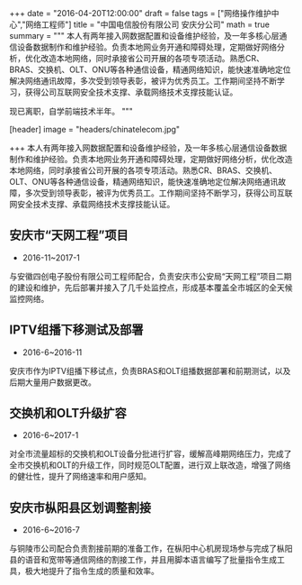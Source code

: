 +++
date = "2016-04-20T12:00:00"
draft = false
tags = ["网络操作维护中心","网络工程师"]
title = "中国电信股份有限公司 安庆分公司"
math = true
summary = """
本人有两年接入网数据配置和设备维护经验，及一年多核心层通信设备数据制作和维护经验。负责本地网业务开通和障碍处理，定期做好网络分析，优化改造本地网络，同时承接省公司开展的各项专项活动。熟悉CR、BRAS、交换机、OLT、ONU等各种通信设备，精通网络知识，能快速准确地定位解决网络通讯故障，多次受到领导表彰，被评为优秀员工。工作期间坚持不断学习，获得公司互联网安全技术支撑、承载网络技术支撑技能认证。

现已离职，自学前端技术半年。
"""

[header]
image = "headers/chinatelecom.jpg"

+++
本人有两年接入网数据配置和设备维护经验，及一年多核心层通信设备数据制作和维护经验。负责本地网业务开通和障碍处理，定期做好网络分析，优化改造本地网络，同时承接省公司开展的各项专项活动。熟悉CR、BRAS、交换机、OLT、ONU等各种通信设备，精通网络知识，能快速准确地定位解决网络通讯故障，多次受到领导表彰，被评为优秀员工。工作期间坚持不断学习，获得公司互联网安全技术支撑、承载网络技术支撑技能认证。

## 安庆市“天网工程”项目
- 2016-11~2017-1

与安徽四创电子股份有限公司工程师配合，负责安庆市公安局“天网工程”项目二期的建设和维护，先后部署并接入了几千处监控点，形成基本覆盖全市城区的全天候监控网络。

## IPTV组播下移测试及部署
- 2016-6~2016-11

安庆市作为IPTV组播下移试点，负责BRAS和OLT组播数据部署和前期测试，以及后期大量用户数据更改。

## 交换机和OLT升级扩容
- 2016-6~2017-1

对全市流量超标的交换机和OLT设备分批进行扩容，缓解高峰期网络压力，完成了全市交换机和OLT的升级工作，同时规范OLT配置，进行双上联改造，增强了网络的健壮性，提升了网络速率和用户感知。

## 安庆市枞阳县区划调整割接
- 2016-6~2016-7

与铜陵市公司配合负责割接前期的准备工作，在枞阳中心机房现场参与完成了枞阳县的语音和宽带等通信网络的割接工作，并且用脚本语言编写了批量指令生成工具，极大地提升了指令生成的质量和效率。
